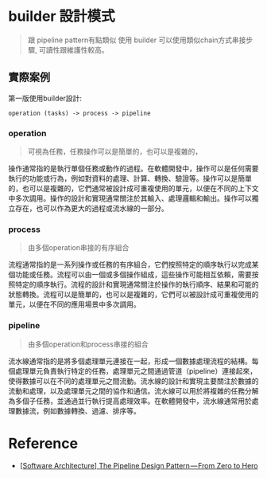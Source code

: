 # builder 設計模式
> 跟 pipeline pattern有點類似
> 使用 builder 可以使用類似chain方式串接步驟, 可讀性跟維護性較高。

## 實際案例

第一版使用builder設計:
```
operation (tasks) -> process -> pipeline
```

### operation

> 可視為任務，任務操作可以是簡單的，也可以是複雜的，

操作通常指的是執行單個任務或動作的過程。在軟體開發中，操作可以是任何需要執行的功能或行為，例如對資料的處理、計算、轉換、驗證等。操作可以是簡單的，也可以是複雜的，它們通常被設計成可重複使用的單元，以便在不同的上下文中多次調用。操作的設計和實現通常關注於其輸入、處理邏輯和輸出。操作可以獨立存在，也可以作為更大的過程或流水線的一部分。

### process

> 由多個operation串接的有序組合

流程通常指的是一系列操作或任務的有序組合，它們按照特定的順序執行以完成某個功能或任務。流程可以由一個或多個操作組成，這些操作可能相互依賴，需要按照特定的順序執行。流程的設計和實現通常關注於操作的執行順序、結果和可能的狀態轉換。流程可以是簡單的，也可以是複雜的，它們可以被設計成可重複使用的單元，以便在不同的應用場景中多次調用。

### pipeline

> 由多個operation和process串接的組合

流水線通常指的是將多個處理單元連接在一起，形成一個數據處理流程的結構。每個處理單元負責執行特定的任務，處理單元之間通過管道（pipeline）連接起來，使得數據可以在不同的處理單元之間流動。流水線的設計和實現主要關注於數據的流動和處理，以及處理單元之間的協作和通信。流水線可以用於將複雜的任務分解為多個子任務，並通過並行執行提高處理效率。在軟體開發中，流水線通常用於處理數據流，例如數據轉換、過濾、排序等。



# Reference
- [[Software Architecture] The Pipeline Design Pattern — From Zero to Hero](https://scribe.rip/@bonnotguillaume/software-architecture-the-pipeline-design-pattern-from-zero-to-hero-b5c43d8a4e60)